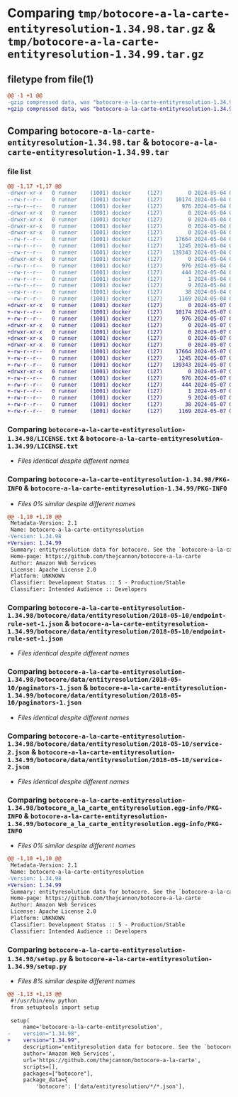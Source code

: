 # Comparing `tmp/botocore-a-la-carte-entityresolution-1.34.98.tar.gz` & `tmp/botocore-a-la-carte-entityresolution-1.34.99.tar.gz`

## filetype from file(1)

```diff
@@ -1 +1 @@
-gzip compressed data, was "botocore-a-la-carte-entityresolution-1.34.98.tar", last modified: Sat May  4 01:01:27 2024, max compression
+gzip compressed data, was "botocore-a-la-carte-entityresolution-1.34.99.tar", last modified: Tue May  7 01:02:29 2024, max compression
```

## Comparing `botocore-a-la-carte-entityresolution-1.34.98.tar` & `botocore-a-la-carte-entityresolution-1.34.99.tar`

### file list

```diff
@@ -1,17 +1,17 @@
-drwxr-xr-x   0 runner    (1001) docker     (127)        0 2024-05-04 01:01:27.766149 botocore-a-la-carte-entityresolution-1.34.98/
--rw-r--r--   0 runner    (1001) docker     (127)    10174 2024-05-04 01:01:27.000000 botocore-a-la-carte-entityresolution-1.34.98/LICENSE.txt
--rw-r--r--   0 runner    (1001) docker     (127)      976 2024-05-04 01:01:27.766149 botocore-a-la-carte-entityresolution-1.34.98/PKG-INFO
-drwxr-xr-x   0 runner    (1001) docker     (127)        0 2024-05-04 01:01:27.766149 botocore-a-la-carte-entityresolution-1.34.98/botocore/
-drwxr-xr-x   0 runner    (1001) docker     (127)        0 2024-05-04 01:01:27.766149 botocore-a-la-carte-entityresolution-1.34.98/botocore/data/
-drwxr-xr-x   0 runner    (1001) docker     (127)        0 2024-05-04 01:01:27.766149 botocore-a-la-carte-entityresolution-1.34.98/botocore/data/entityresolution/
-drwxr-xr-x   0 runner    (1001) docker     (127)        0 2024-05-04 01:01:27.766149 botocore-a-la-carte-entityresolution-1.34.98/botocore/data/entityresolution/2018-05-10/
--rw-r--r--   0 runner    (1001) docker     (127)    17664 2024-05-04 01:01:11.000000 botocore-a-la-carte-entityresolution-1.34.98/botocore/data/entityresolution/2018-05-10/endpoint-rule-set-1.json
--rw-r--r--   0 runner    (1001) docker     (127)     1245 2024-05-04 01:01:11.000000 botocore-a-la-carte-entityresolution-1.34.98/botocore/data/entityresolution/2018-05-10/paginators-1.json
--rw-r--r--   0 runner    (1001) docker     (127)   139343 2024-05-04 01:01:11.000000 botocore-a-la-carte-entityresolution-1.34.98/botocore/data/entityresolution/2018-05-10/service-2.json
-drwxr-xr-x   0 runner    (1001) docker     (127)        0 2024-05-04 01:01:27.766149 botocore-a-la-carte-entityresolution-1.34.98/botocore_a_la_carte_entityresolution.egg-info/
--rw-r--r--   0 runner    (1001) docker     (127)      976 2024-05-04 01:01:27.000000 botocore-a-la-carte-entityresolution-1.34.98/botocore_a_la_carte_entityresolution.egg-info/PKG-INFO
--rw-r--r--   0 runner    (1001) docker     (127)      444 2024-05-04 01:01:27.000000 botocore-a-la-carte-entityresolution-1.34.98/botocore_a_la_carte_entityresolution.egg-info/SOURCES.txt
--rw-r--r--   0 runner    (1001) docker     (127)        1 2024-05-04 01:01:27.000000 botocore-a-la-carte-entityresolution-1.34.98/botocore_a_la_carte_entityresolution.egg-info/dependency_links.txt
--rw-r--r--   0 runner    (1001) docker     (127)        9 2024-05-04 01:01:27.000000 botocore-a-la-carte-entityresolution-1.34.98/botocore_a_la_carte_entityresolution.egg-info/top_level.txt
--rw-r--r--   0 runner    (1001) docker     (127)       38 2024-05-04 01:01:27.766149 botocore-a-la-carte-entityresolution-1.34.98/setup.cfg
--rw-r--r--   0 runner    (1001) docker     (127)     1169 2024-05-04 01:01:27.000000 botocore-a-la-carte-entityresolution-1.34.98/setup.py
+drwxr-xr-x   0 runner    (1001) docker     (127)        0 2024-05-07 01:02:29.800097 botocore-a-la-carte-entityresolution-1.34.99/
+-rw-r--r--   0 runner    (1001) docker     (127)    10174 2024-05-07 01:02:29.000000 botocore-a-la-carte-entityresolution-1.34.99/LICENSE.txt
+-rw-r--r--   0 runner    (1001) docker     (127)      976 2024-05-07 01:02:29.800097 botocore-a-la-carte-entityresolution-1.34.99/PKG-INFO
+drwxr-xr-x   0 runner    (1001) docker     (127)        0 2024-05-07 01:02:29.796097 botocore-a-la-carte-entityresolution-1.34.99/botocore/
+drwxr-xr-x   0 runner    (1001) docker     (127)        0 2024-05-07 01:02:29.796097 botocore-a-la-carte-entityresolution-1.34.99/botocore/data/
+drwxr-xr-x   0 runner    (1001) docker     (127)        0 2024-05-07 01:02:29.796097 botocore-a-la-carte-entityresolution-1.34.99/botocore/data/entityresolution/
+drwxr-xr-x   0 runner    (1001) docker     (127)        0 2024-05-07 01:02:29.796097 botocore-a-la-carte-entityresolution-1.34.99/botocore/data/entityresolution/2018-05-10/
+-rw-r--r--   0 runner    (1001) docker     (127)    17664 2024-05-07 01:02:10.000000 botocore-a-la-carte-entityresolution-1.34.99/botocore/data/entityresolution/2018-05-10/endpoint-rule-set-1.json
+-rw-r--r--   0 runner    (1001) docker     (127)     1245 2024-05-07 01:02:10.000000 botocore-a-la-carte-entityresolution-1.34.99/botocore/data/entityresolution/2018-05-10/paginators-1.json
+-rw-r--r--   0 runner    (1001) docker     (127)   139343 2024-05-07 01:02:10.000000 botocore-a-la-carte-entityresolution-1.34.99/botocore/data/entityresolution/2018-05-10/service-2.json
+drwxr-xr-x   0 runner    (1001) docker     (127)        0 2024-05-07 01:02:29.800097 botocore-a-la-carte-entityresolution-1.34.99/botocore_a_la_carte_entityresolution.egg-info/
+-rw-r--r--   0 runner    (1001) docker     (127)      976 2024-05-07 01:02:29.000000 botocore-a-la-carte-entityresolution-1.34.99/botocore_a_la_carte_entityresolution.egg-info/PKG-INFO
+-rw-r--r--   0 runner    (1001) docker     (127)      444 2024-05-07 01:02:29.000000 botocore-a-la-carte-entityresolution-1.34.99/botocore_a_la_carte_entityresolution.egg-info/SOURCES.txt
+-rw-r--r--   0 runner    (1001) docker     (127)        1 2024-05-07 01:02:29.000000 botocore-a-la-carte-entityresolution-1.34.99/botocore_a_la_carte_entityresolution.egg-info/dependency_links.txt
+-rw-r--r--   0 runner    (1001) docker     (127)        9 2024-05-07 01:02:29.000000 botocore-a-la-carte-entityresolution-1.34.99/botocore_a_la_carte_entityresolution.egg-info/top_level.txt
+-rw-r--r--   0 runner    (1001) docker     (127)       38 2024-05-07 01:02:29.800097 botocore-a-la-carte-entityresolution-1.34.99/setup.cfg
+-rw-r--r--   0 runner    (1001) docker     (127)     1169 2024-05-07 01:02:29.000000 botocore-a-la-carte-entityresolution-1.34.99/setup.py
```

### Comparing `botocore-a-la-carte-entityresolution-1.34.98/LICENSE.txt` & `botocore-a-la-carte-entityresolution-1.34.99/LICENSE.txt`

 * *Files identical despite different names*

### Comparing `botocore-a-la-carte-entityresolution-1.34.98/PKG-INFO` & `botocore-a-la-carte-entityresolution-1.34.99/PKG-INFO`

 * *Files 0% similar despite different names*

```diff
@@ -1,10 +1,10 @@
 Metadata-Version: 2.1
 Name: botocore-a-la-carte-entityresolution
-Version: 1.34.98
+Version: 1.34.99
 Summary: entityresolution data for botocore. See the `botocore-a-la-carte` package for more info.
 Home-page: https://github.com/thejcannon/botocore-a-la-carte
 Author: Amazon Web Services
 License: Apache License 2.0
 Platform: UNKNOWN
 Classifier: Development Status :: 5 - Production/Stable
 Classifier: Intended Audience :: Developers
```

### Comparing `botocore-a-la-carte-entityresolution-1.34.98/botocore/data/entityresolution/2018-05-10/endpoint-rule-set-1.json` & `botocore-a-la-carte-entityresolution-1.34.99/botocore/data/entityresolution/2018-05-10/endpoint-rule-set-1.json`

 * *Files identical despite different names*

### Comparing `botocore-a-la-carte-entityresolution-1.34.98/botocore/data/entityresolution/2018-05-10/paginators-1.json` & `botocore-a-la-carte-entityresolution-1.34.99/botocore/data/entityresolution/2018-05-10/paginators-1.json`

 * *Files identical despite different names*

### Comparing `botocore-a-la-carte-entityresolution-1.34.98/botocore/data/entityresolution/2018-05-10/service-2.json` & `botocore-a-la-carte-entityresolution-1.34.99/botocore/data/entityresolution/2018-05-10/service-2.json`

 * *Files identical despite different names*

### Comparing `botocore-a-la-carte-entityresolution-1.34.98/botocore_a_la_carte_entityresolution.egg-info/PKG-INFO` & `botocore-a-la-carte-entityresolution-1.34.99/botocore_a_la_carte_entityresolution.egg-info/PKG-INFO`

 * *Files 0% similar despite different names*

```diff
@@ -1,10 +1,10 @@
 Metadata-Version: 2.1
 Name: botocore-a-la-carte-entityresolution
-Version: 1.34.98
+Version: 1.34.99
 Summary: entityresolution data for botocore. See the `botocore-a-la-carte` package for more info.
 Home-page: https://github.com/thejcannon/botocore-a-la-carte
 Author: Amazon Web Services
 License: Apache License 2.0
 Platform: UNKNOWN
 Classifier: Development Status :: 5 - Production/Stable
 Classifier: Intended Audience :: Developers
```

### Comparing `botocore-a-la-carte-entityresolution-1.34.98/setup.py` & `botocore-a-la-carte-entityresolution-1.34.99/setup.py`

 * *Files 8% similar despite different names*

```diff
@@ -1,13 +1,13 @@
 #!/usr/bin/env python
 from setuptools import setup
 
 setup(
     name='botocore-a-la-carte-entityresolution',
-    version="1.34.98",
+    version="1.34.99",
     description='entityresolution data for botocore. See the `botocore-a-la-carte` package for more info.',
     author='Amazon Web Services',
     url='https://github.com/thejcannon/botocore-a-la-carte',
     scripts=[],
     packages=["botocore"],
     package_data={
         'botocore': ['data/entityresolution/*/*.json'],
```

